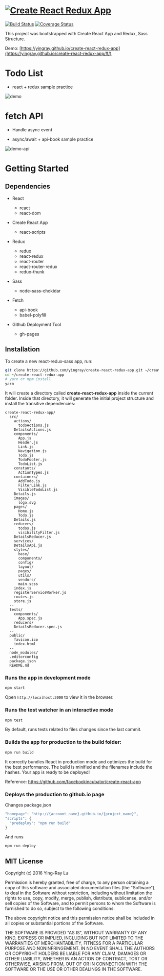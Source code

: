 # [![Create React Redux App](readme/cover.png)](https://yingray.github.io/create-react-redux-app/)

[![Build Status](https://travis-ci.org/yingray/create-react-redux-app.svg?branch=master)](https://travis-ci.org/yingray/create-react-redux-app)
[![Coverage Status](https://coveralls.io/repos/github/yingray/create-react-redux-app/badge.svg?branch=master)](https://coveralls.io/github/yingray/create-react-redux-app?branch=master)

This project was bootstrapped with Create React App and Redux, Sass Structure.

Demo: [https://yingray.github.io/create-react-redux-app](https://yingray.github.io/create-react-redux-app/#/)

# Todo List

* react + redux sample practice

![demo](readme/demo.gif)

# fetch API

* Handle async event

* async/await + api-book sample practice

![demo-api](readme/demo-api.gif)

# Getting Started

## Dependencies

* React
  * react
  * react-dom

* Create React App
  * react-scripts

* Redux
  * redux
  * react-redux
  * react-router
  * react-router-redux
  * redux-thunk

* Sass
  * node-sass-chokidar

* Fetch
  * api-book
  * babel-polyfill

* Github Deployment Tool
    * gh-pages

## Installation

To create a new react-redux-sass app, run:

```sh
git clone https://github.com/yingray/create-react-redux-app.git ~/create-react-redux-app
cd ~/create-react-redux-app
# yarn or npm install
yarn
```

It will create a directory called **create-react-redux-app** inside the current folder.
Inside that directory, it will generate the initial project structure and install the transitive dependencies:

```
create-react-redux-app/
  src/
    actions/
      todoActions.js
    DetailsActions.js
    components/
      App.js
      Header.js
      Link.js
      Navigation.js
      Todo.js
      TodoFooter.js
      TodoList.js
    constants/
      ActionTypes.js
    containers/
      AddTodo.js
      FilterLink.js
      VisibleTodoList.js
    Details.js
    images/
      logo.svg
    pages/
      Home.js
      Todo.js
    Details.js
    reducers/
      todos.js
      visibilityFilter.js
    DetailsReducer.js
    services/
    DetailsApi.js
    styles/
      base/
      components/
      config/
      layout/
      pages/
      utils/
      vendors/
      main.scss
    index.js
    registerServiceWorker.js
    routes.js
    store.js
  --
  tests/
    components/
      App.spec.js
    reducers/
    DetailsReducer.spec.js
  --
  public/
    favicon.ico
    index.html
  --
  node_modules/
  .editorconfig
  package.json
  README.md
```

### Runs the app in development mode

```bash
npm start
```

Open `http://localhost:3000` to view it in the browser.

### Runs the test watcher in an interactive mode

```bash
npm test
```

By default, runs tests related to files changes since the last commit.

### Builds the app for production to the build folder:

```bash
npm run build
```

It correctly bundles React in production mode and optimizes the build for the best performance.
The build is minified and the filenames include the hashes.
Your app is ready to be deployed!

Reference: https://github.com/facebookincubator/create-react-app

### Deploys the production to github.io page

Changes package.json

```js
"homepage": "http://{account_name}.github.io/{project_name}",
"scripts": {
  "predeploy": "npm run build"
}
```

And runs

```bash
npm run deploy
```

## MIT License

Copyright (c) 2016 Ying-Ray Lu

Permission is hereby granted, free of charge, to any person obtaining a copy
of this software and associated documentation files (the "Software"), to deal
in the Software without restriction, including without limitation the rights
to use, copy, modify, merge, publish, distribute, sublicense, and/or sell
copies of the Software, and to permit persons to whom the Software is
furnished to do so, subject to the following conditions:

The above copyright notice and this permission notice shall be included in all
copies or substantial portions of the Software.

THE SOFTWARE IS PROVIDED "AS IS", WITHOUT WARRANTY OF ANY KIND, EXPRESS OR
IMPLIED, INCLUDING BUT NOT LIMITED TO THE WARRANTIES OF MERCHANTABILITY,
FITNESS FOR A PARTICULAR PURPOSE AND NONINFRINGEMENT. IN NO EVENT SHALL THE
AUTHORS OR COPYRIGHT HOLDERS BE LIABLE FOR ANY CLAIM, DAMAGES OR OTHER
LIABILITY, WHETHER IN AN ACTION OF CONTRACT, TORT OR OTHERWISE, ARISING FROM,
OUT OF OR IN CONNECTION WITH THE SOFTWARE OR THE USE OR OTHER DEALINGS IN THE
SOFTWARE.
